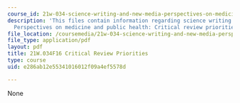 ```yaml
---
course_id: 21w-034-science-writing-and-new-media-perspectives-on-medicine-and-public-health-fall-2016
description: 'This files contain information regarding science writing and new media:
  Perspectives on medicine and public health: Critical review priorities.'
file_location: /coursemedia/21w-034-science-writing-and-new-media-perspectives-on-medicine-and-public-health-fall-2016/e286ab12e55341016012f09a4ef5578d_MIT21W_034F16_CritRevPrio..pdf
file_type: application/pdf
layout: pdf
title: 21W.034F16 Critical Review Priorities
type: course
uid: e286ab12e55341016012f09a4ef5578d

---
```

None